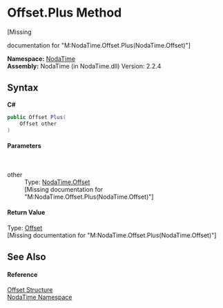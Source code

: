 # Offset.Plus Method 
 

\[Missing <summary> documentation for "M:NodaTime.Offset.Plus(NodaTime.Offset)"\]

**Namespace:**&nbsp;<a href="N_NodaTime">NodaTime</a><br />**Assembly:**&nbsp;NodaTime (in NodaTime.dll) Version: 2.2.4

## Syntax

**C#**<br />
``` C#
public Offset Plus(
	Offset other
)
```


#### Parameters
&nbsp;<dl><dt>other</dt><dd>Type: <a href="T_NodaTime_Offset">NodaTime.Offset</a><br />\[Missing <param name="other"/> documentation for "M:NodaTime.Offset.Plus(NodaTime.Offset)"\]</dd></dl>

#### Return Value
Type: <a href="T_NodaTime_Offset">Offset</a><br />\[Missing <returns> documentation for "M:NodaTime.Offset.Plus(NodaTime.Offset)"\]

## See Also


#### Reference
<a href="T_NodaTime_Offset">Offset Structure</a><br /><a href="N_NodaTime">NodaTime Namespace</a><br />